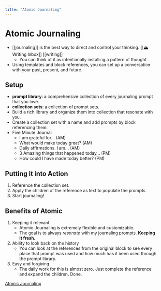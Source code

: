 ```yaml
---
title: "Atomic Journaling"
---
```


# Atomic Journaling

- [[journaling]] is the best way to direct and control your thinking. [[🏔 Writing Inbox]] [[writing]]
	- You can think of it as intentionally installing a pattern of thought.
- Using templates and block references, you can set up a conversation with your past, present, and future.

## Setup
- **prompt library**: a comprehensive collection of every journaling prompt that you love.
- **collection sets**: a collection of prompt sets.
- Build a rich library and organize them into collection that resonate with you.
- Create a collection set with a name and add prompts by block referencing them.
- Five Minute Journal
	- I am grateful for… (AM)
	- What would make today great? (AM)
	- Daily affirmations. I am… (AM)
	- 3 Amazing things that happened today… (PM)
	- How could I have made today better? (PM)

## Putting it into Action
1. Reference the collection set.
2. Apply the children of the reference as text to populate the prompts.
3. Start journaling!
## Benefits of Atomic
1. Keeping it relevant
	- Atomic Journaling is extremely flexible and customizable.
	- The goal is to always *resonate* with my journaling prompts. **Keeping it fresh.**
2. Ability to look back on the history
	- You can look at the references from the original block to see every place that prompt was used and how much has it been used through the prompt library.
3. Easy and forgiving
	- The daily work for this is almost zero. Just complete the reference and expand the children. Done.

[Atomic Journaling](https://brandontoner.substack.com/p/atomic-journaling)